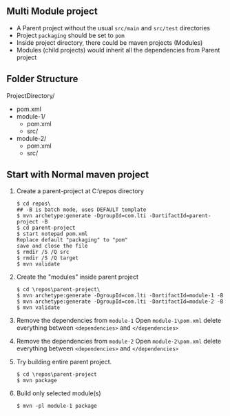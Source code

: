 ## Multi Module project

* A Parent project without the usual `src/main` and `src/test` directories
* Project `packaging` should be set to `pom`
* Inside project directory, there could be maven projects (Modules)
* Modules (child projects) would inherit all the dependencies from Parent project


## Folder Structure

ProjectDirectory/
   - pom.xml
   - module-1/
        - pom.xml
        - src/
   - module-2/
        - pom.xml
        - src/
    
## Start with Normal maven project

1. Create a parent-project at C:\repos directory

    ```
    $ cd repos\
    ## -B is batch mode, uses DEFAULT template
    $ mvn archetype:generate -DgroupId=com.lti -DartifactId=parent-project -B
    $ cd parent-project
    $ start notepad pom.xml
    Replace default "packaging" to "pom"
    save and close the file
    $ rmdir /S /Q src
    $ rmdir /S /Q target
    $ mvn validate
    ```

2.  Create the "modules" inside parent project

    ```
    $ cd \repos\parent-project\
    $ mvn archetype:generate -DgroupId=com.lti -DartifactId=module-1 -B
    $ mvn archetype:generate -DgroupId=com.lti -DartifactId=module-2 -B
    $ mvn validate
    ```
3.  Remove the dependencies from `module-1` 
    Open `module-1\pom.xml` delete everything between `<dependencies>` and `</dependencies>`

4.  Remove the dependencies from `module-2` 
    Open `module-2\pom.xml` delete everything between `<dependencies>` and `</dependencies>`

5.  Try building entire parent project.

    ```
    $ cd \repos\parent-project
    $ mvn package
    ```

6.  Build only selected module(s)

    ```
    $ mvn -pl module-1 package
    ```


    